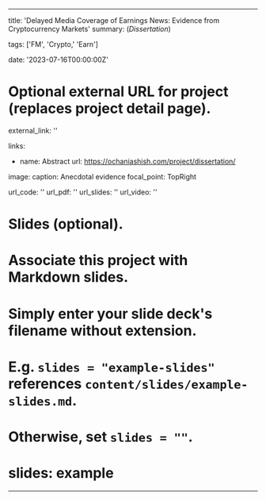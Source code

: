 
---
title: 'Delayed Media Coverage of Earnings News: Evidence from Cryptocurrency Markets'
summary: (*Dissertation*)  

tags: ['FM', 'Crypto,' 'Earn']

date: '2023-07-16T00:00:00Z'

# Optional external URL for project (replaces project detail page).
external_link: ''

links:
  - name: Abstract
    url: https://ochaniashish.com/project/dissertation/

image: 
  caption: Anecdotal evidence
  focal_point: TopRight

url_code: ''
url_pdf: ''
url_slides: ''
url_video: ''

# Slides (optional).
#   Associate this project with Markdown slides.
#   Simply enter your slide deck's filename without extension.
#   E.g. `slides = "example-slides"` references `content/slides/example-slides.md`.
#   Otherwise, set `slides = ""`.
# slides: example
---
